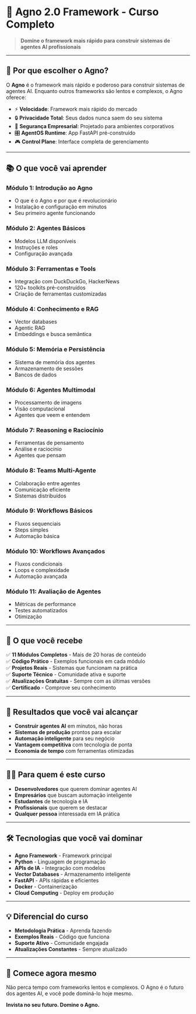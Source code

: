 # 🚀 **Agno 2.0 Framework - Curso Completo**

> **Domine o framework mais rápido para construir sistemas de agentes AI profissionais**

---

## 🎯 **Por que escolher o Agno?**

O **Agno** é o framework mais rápido e poderoso para construir sistemas de agentes AI. Enquanto outros frameworks são lentos e complexos, o Agno oferece:

- ⚡ **Velocidade**: Framework mais rápido do mercado
- 🔒 **Privacidade Total**: Seus dados nunca saem do seu sistema
- 🏢 **Segurança Empresarial**: Projetado para ambientes corporativos
- 🎛️ **AgentOS Runtime**: App FastAPI pré-construído
- 🎮 **Control Plane**: Interface completa de gerenciamento

---

## 📚 **O que você vai aprender**

### **Módulo 1: Introdução ao Agno**
- O que é o Agno e por que é revolucionário
- Instalação e configuração em minutos
- Seu primeiro agente funcionando

### **Módulo 2: Agentes Básicos**
- Modelos LLM disponíveis
- Instruções e roles
- Configuração avançada

### **Módulo 3: Ferramentas e Tools**
- Integração com DuckDuckGo, HackerNews
- 120+ toolkits pré-construídos
- Criação de ferramentas customizadas

### **Módulo 4: Conhecimento e RAG**
- Vector databases
- Agentic RAG
- Embeddings e busca semântica

### **Módulo 5: Memória e Persistência**
- Sistema de memória dos agentes
- Armazenamento de sessões
- Bancos de dados

### **Módulo 6: Agentes Multimodal**
- Processamento de imagens
- Visão computacional
- Agentes que veem e entendem

### **Módulo 7: Reasoning e Raciocínio**
- Ferramentas de pensamento
- Análise e raciocínio
- Agentes que pensam

### **Módulo 8: Teams Multi-Agente**
- Colaboração entre agentes
- Comunicação eficiente
- Sistemas distribuídos

### **Módulo 9: Workflows Básicos**
- Fluxos sequenciais
- Steps simples
- Automação básica

### **Módulo 10: Workflows Avançados**
- Fluxos condicionais
- Loops e complexidade
- Automação avançada

### **Módulo 11: Avaliação de Agentes**
- Métricas de performance
- Testes automatizados
- Otimização

---

## 🎁 **O que você recebe**

✅ **11 Módulos Completos** - Mais de 20 horas de conteúdo  
✅ **Código Prático** - Exemplos funcionais em cada módulo  
✅ **Projetos Reais** - Sistemas que funcionam na prática  
✅ **Suporte Técnico** - Comunidade ativa e suporte  
✅ **Atualizações Gratuitas** - Sempre com as últimas versões  
✅ **Certificado** - Comprove seu conhecimento  

---

## 🚀 **Resultados que você vai alcançar**

- **Construir agentes AI** em minutos, não horas
- **Sistemas de produção** prontos para escalar
- **Automação inteligente** para seu negócio
- **Vantagem competitiva** com tecnologia de ponta
- **Economia de tempo** com ferramentas otimizadas

---

## 👨‍💻 **Para quem é este curso**

- **Desenvolvedores** que querem dominar agentes AI
- **Empresários** que buscam automação inteligente
- **Estudantes** de tecnologia e IA
- **Profissionais** que querem se destacar
- **Qualquer pessoa** interessada em IA prática

---

## 🛠️ **Tecnologias que você vai dominar**

- **Agno Framework** - Framework principal
- **Python** - Linguagem de programação
- **APIs de IA** - Integração com modelos
- **Vector Databases** - Armazenamento inteligente
- **FastAPI** - APIs rápidas e eficientes
- **Docker** - Containerização
- **Cloud Computing** - Deploy em produção

---

## 💡 **Diferencial do curso**

- **Metodologia Prática** - Aprenda fazendo
- **Exemplos Reais** - Código que funciona
- **Suporte Ativo** - Comunidade engajada
- **Atualizações Constantes** - Sempre atualizado

---

## 🎯 **Comece agora mesmo**

Não perca tempo com frameworks lentos e complexos. O Agno é o futuro dos agentes AI, e você pode dominá-lo hoje mesmo.

**Invista no seu futuro. Domine o Agno.**
